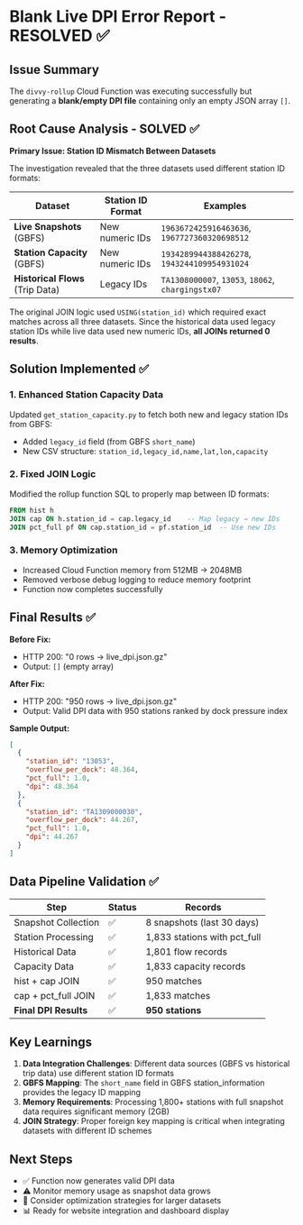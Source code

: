 # Blank Live DPI Error Report - RESOLVED ✅

## Issue Summary
The `divvy-rollup` Cloud Function was executing successfully but generating a **blank/empty DPI file** containing only an empty JSON array `[]`.

## Root Cause Analysis - SOLVED ✅

**Primary Issue: Station ID Mismatch Between Datasets**

The investigation revealed that the three datasets used different station ID formats:

| Dataset | Station ID Format | Examples |
|---------|------------------|----------|
| **Live Snapshots** (GBFS) | New numeric IDs | `1963672425916463636`, `1967727360320698512` |
| **Station Capacity** (GBFS) | New numeric IDs | `1934289944388426278`, `1943244109954931024` |
| **Historical Flows** (Trip Data) | Legacy IDs | `TA1308000007`, `13053`, `18062`, `chargingstx07` |

The original JOIN logic used `USING(station_id)` which required exact matches across all three datasets. Since the historical data used legacy station IDs while live data used new numeric IDs, **all JOINs returned 0 results**.

## Solution Implemented ✅

### 1. Enhanced Station Capacity Data
Updated `get_station_capacity.py` to fetch both new and legacy station IDs from GBFS:
- Added `legacy_id` field (from GBFS `short_name`)
- New CSV structure: `station_id,legacy_id,name,lat,lon,capacity`

### 2. Fixed JOIN Logic
Modified the rollup function SQL to properly map between ID formats:
```sql
FROM hist h 
JOIN cap ON h.station_id = cap.legacy_id    -- Map legacy → new IDs
JOIN pct_full pf ON cap.station_id = pf.station_id  -- Use new IDs
```

### 3. Memory Optimization
- Increased Cloud Function memory from 512MB → 2048MB
- Removed verbose debug logging to reduce memory footprint
- Function now completes successfully

## Final Results ✅

**Before Fix:**
- HTTP 200: "0 rows → live_dpi.json.gz"
- Output: `[]` (empty array)

**After Fix:**
- HTTP 200: "950 rows → live_dpi.json.gz" 
- Output: Valid DPI data with 950 stations ranked by dock pressure index

**Sample Output:**
```json
[
  {
    "station_id": "13053",
    "overflow_per_dock": 48.364,
    "pct_full": 1.0,
    "dpi": 48.364
  },
  {
    "station_id": "TA1309000030", 
    "overflow_per_dock": 44.267,
    "pct_full": 1.0,
    "dpi": 44.267
  }
]
```

## Data Pipeline Validation ✅

| Step | Status | Records |
|------|--------|---------|
| Snapshot Collection | ✅ | 8 snapshots (last 30 days) |
| Station Processing | ✅ | 1,833 stations with pct_full |
| Historical Data | ✅ | 1,801 flow records |
| Capacity Data | ✅ | 1,833 capacity records |
| hist + cap JOIN | ✅ | 950 matches |
| cap + pct_full JOIN | ✅ | 1,833 matches |
| **Final DPI Results** | ✅ | **950 stations** |

## Key Learnings

1. **Data Integration Challenges**: Different data sources (GBFS vs historical trip data) use different station ID formats
2. **GBFS Mapping**: The `short_name` field in GBFS station_information provides the legacy ID mapping
3. **Memory Requirements**: Processing 1,800+ stations with full snapshot data requires significant memory (2GB)
4. **JOIN Strategy**: Proper foreign key mapping is critical when integrating datasets with different ID schemes

## Next Steps

- ✅ Function now generates valid DPI data
- ⚠️ Monitor memory usage as snapshot data grows
- 🔄 Consider optimization strategies for larger datasets
- 📊 Ready for website integration and dashboard display 